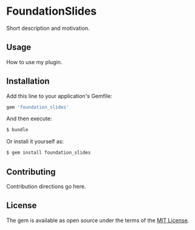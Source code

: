 # FoundationSlides
Short description and motivation.

## Usage
How to use my plugin.

## Installation
Add this line to your application's Gemfile:

```ruby
gem 'foundation_slides'
```

And then execute:
```bash
$ bundle
```

Or install it yourself as:
```bash
$ gem install foundation_slides
```

## Contributing
Contribution directions go here.

## License
The gem is available as open source under the terms of the [MIT License](http://opensource.org/licenses/MIT).
